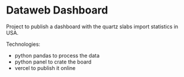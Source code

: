 # Dataweb Dashboard

Project to publish a dashboard with the quartz slabs import statistics in USA.

Technologies:
- python pandas to process the data
- python panel to crate the board
- vercel to publish it online